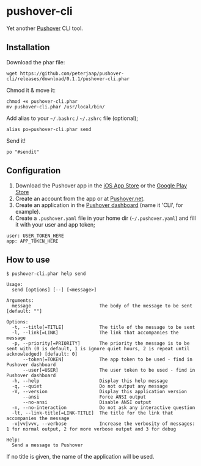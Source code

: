# pushover-cli

Yet another [Pushover](https://www.pushover.net) CLI tool.

## Installation

Download the phar file:

```
wget https://github.com/peterjaap/pushover-cli/releases/download/0.1.1/pushover-cli.phar
```

Chmod it & move it:

```
chmod +x pushover-cli.phar
mv pushover-cli.phar /usr/local/bin/
```

Add alias to your `~/.bashrc` / `~/.zshrc` file (optional);

```
alias po=pushover-cli.phar send
```

Send it!

```
po "#sendit"
```

## Configuration

1. Download the Pushover app in the [iOS App Store](https://itunes.apple.com/nl/app/pushover-notifications/id506088175?mt=8) or the [Google Play Store](https://play.google.com/store/apps/details?id=net.superblock.pushover&hl=nl)
1. Create an account from the app or at [Pushover.net](https://www.pushover.net).
1. Create an application in the [Pushover dashboard](https://pushover.net/apps/build) (name it 'CLI', for example).
1. Create a `.pushover.yaml` file in your home dir (`~/.pushover.yaml`) and fill it with your user and app token;

```
user: USER_TOKEN_HERE
app: APP_TOKEN_HERE
```

## How to use

```
$ pushover-cli.phar help send

Usage:
  send [options] [--] [<message>]

Arguments:
  message                         The body of the message to be sent [default: ""]

Options:
  -t, --title[=TITLE]             The title of the message to be sent
  -l, --link[=LINK]               The link that accompanies the message
  -p, --priority[=PRIORITY]       The priority the message is to be sent with (0 is default, 1 is ignore quiet hours, 2 is repeat until acknowledged) [default: 0]
      --token[=TOKEN]             The app token to be used - find in Pushover dashboard
      --user[=USER]               The user token to be used - find in Pushover dashboard
  -h, --help                      Display this help message
  -q, --quiet                     Do not output any message
  -V, --version                   Display this application version
      --ansi                      Force ANSI output
      --no-ansi                   Disable ANSI output
  -n, --no-interaction            Do not ask any interactive question
  -lt, --link-title[=LINK-TITLE]  The title for the link that accompanies the message
  -v|vv|vvv, --verbose            Increase the verbosity of messages: 1 for normal output, 2 for more verbose output and 3 for debug

Help:
  Send a message to Pushover

```

If no title is given, the name of the application will be used.

